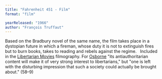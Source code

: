 ```yaml
---
title: "Fahrenheit 451 - Film"
format: "film"

yearReleased: "1966"
author: "François Truffaut"
---
```

Based on the Bradbury novel of the same name, the film  takes place in a dystopian future in which a fireman, whose duty it is not to  extinguish fires but to burn books, takes to reading and rebels against the  regime.
 
Included in the <a href="http://libertarianmovies.net/F/Fahrenheit-451-1966-.html">Libertarian  Movies</a> filmography. For <a href="biblio.htm#Osborne">Osborne</a> "its  antiauthoritarian content will make it of very strong interest to libertarians,"  but "one is left with the disturbing impression that such a society could  actually be brought about." (58–9)
